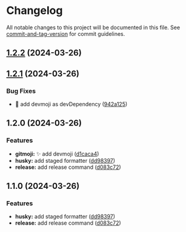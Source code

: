 # Changelog

All notable changes to this project will be documented in this file. See [commit-and-tag-version](https://github.com/absolute-version/commit-and-tag-version) for commit guidelines.

## [1.2.2](https://github.com/JorgeCoke/pack-a-punch-npm/compare/v1.2.1...v1.2.2) (2024-03-26)

## [1.2.1](https://github.com/JorgeCoke/pack-a-punch-npm/compare/v1.2.0...v1.2.1) (2024-03-26)

### Bug Fixes

- 🐛 add devmoji as devDependency ([942a125](https://github.com/JorgeCoke/pack-a-punch-npm/commit/942a125c42688abc04c342514a010f25aad06b84))

## 1.2.0 (2024-03-26)

### Features

- **gitmoji:** ✨ add devmoji ([d1caca4](https://github.com/JorgeCoke/pack-a-punch-npm/commit/d1caca4ccc4fe56481ab4b9f0f1859fefa0a0624))
- **husky:** add staged formatter ([dd98397](https://github.com/JorgeCoke/pack-a-punch-npm/commit/dd98397bacba6a459aacfe5eebe246361d312d26))
- **release:** add release command ([d083c72](https://github.com/JorgeCoke/pack-a-punch-npm/commit/d083c722c7f7c86231b9c22b7731ab129760df37))

## 1.1.0 (2024-03-26)

### Features

- **husky:** add staged formatter ([dd98397](https://github.com/JorgeCoke/pack-a-punch-npm/commit/dd98397bacba6a459aacfe5eebe246361d312d26))
- **release:** add release command ([d083c72](https://github.com/JorgeCoke/pack-a-punch-npm/commit/d083c722c7f7c86231b9c22b7731ab129760df37))
